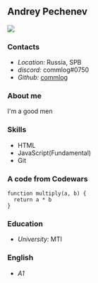 
## Andrey Pechenev
![](https://avatars.githubusercontent.com/u/106234155?v=4)
### Contacts
+ *Location:* Russia, SPB
+ *discord:* commlog#0750 
+ *Github:* [commlog](https://github.com/commlog)

### About me

I'm a good men

### Skills
+ HTML
+ JavaScript(Fundamental)
+ Git


### A code from Codewars
```
function multiply(a, b) { 
  return a * b
} 
```
### Education
+ *University:* MTI 

### English 
+ *A1*